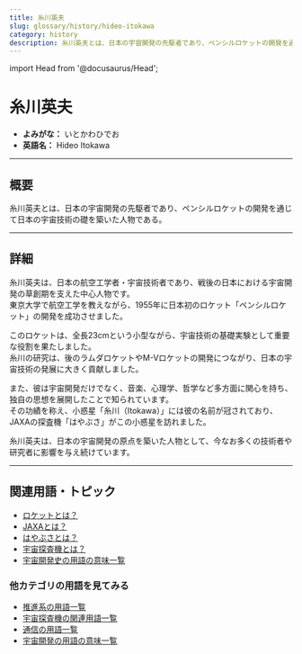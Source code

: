 ```yaml
---
title: 糸川英夫
slug: glossary/history/hideo-itokawa
category: history
description: 糸川英夫とは、日本の宇宙開発の先駆者であり、ペンシルロケットの開発を通じて日本の宇宙技術の礎を築いた人物である。
---
```


import Head from '@docusaurus/Head';

<Head>
  <script type="application/ld+json">
    {`{
      "@context": "https://schema.org",
      "@type": "DefinedTerm",
      "name": "糸川英夫",
      "inDefinedTermSet": "https://www.space-portal.org",
      "termCode": "glossary/history/hideo-itokawa",
      "description": "糸川英夫とは、日本の宇宙開発の先駆者であり、ペンシルロケットの開発を通じて日本の宇宙技術の礎を築いた人物である。",
      "url": "https://www.space-portal.org/docs/glossary/history/hideo-itokawa"
    }`}
  </script>
</Head>

# 糸川英夫

- **よみがな：** いとかわひでお  
- **英語名：** Hideo Itokawa  

---

## 概要

糸川英夫とは、日本の宇宙開発の先駆者であり、ペンシルロケットの開発を通じて日本の宇宙技術の礎を築いた人物である。

---

## 詳細

糸川英夫は、日本の航空工学者・宇宙技術者であり、戦後の日本における宇宙開発の草創期を支えた中心人物です。  
東京大学で航空工学を教えながら、1955年に日本初のロケット「ペンシルロケット」の開発を成功させました。  

このロケットは、全長23cmという小型ながら、宇宙技術の基礎実験として重要な役割を果たしました。  
糸川の研究は、後のラムダロケットやM-Vロケットの開発につながり、日本の宇宙技術の発展に大きく貢献しました。  

また、彼は宇宙開発だけでなく、音楽、心理学、哲学など多方面に関心を持ち、独自の思想を展開したことで知られています。  
その功績を称え、小惑星「糸川（Itokawa）」には彼の名前が冠されており、JAXAの探査機「はやぶさ」がこの小惑星を訪れました。  

糸川英夫は、日本の宇宙開発の原点を築いた人物として、今なお多くの技術者や研究者に影響を与え続けています。

---

## 関連用語・トピック

- [ロケットとは？](rocket/rocket)
- [JAXAとは？](organization/jaxa)
- [はやぶさとは？](explorer/mission/hayabusa)
- [宇宙探査機とは？](explorer/space-probe)
- [宇宙開発史の用語の意味一覧](category/history)

### 他カテゴリの用語を見てみる
- [推進系の用語一覧](category/propulsion)
- [宇宙探査機の関連用語一覧](category/explorer)
- [通信の用語一覧](category/communication)
- [宇宙開発の用語の意味一覧](category/glossary)
